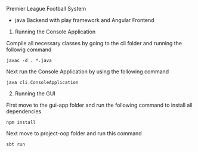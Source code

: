 Premier League Football System
- java Backend with play framework and Angular Frontend


1. Running the Console Application

Compile all necessary classes by going to the cli folder and running the followig command

	javac -d . *.java

Next run the Console Application by using the following command

	java cli.ConsoleApplication



2. Running the GUI

First move to the gui-app folder and run the following command to install all dependencies

	npm install

Next move to project-oop folder and run this command

	sbt run

